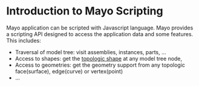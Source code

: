 # Introduction to Mayo Scripting

Mayo application can be scripted with Javascript language. Mayo provides a scripting API designed to
access the application data and some features. This includes:
- Traversal of model tree: visit assemblies, instances, parts, ...
- Access to shapes: get the [topologic shape](https://dev.opencascade.org/doc/overview/html/occt_user_guides__modeling_data.html#occt_modat_5) at any model tree node, 
- Access to geometries: get the geometry support from any topologic face(surface), edge(curve) or vertex(point)
- ...
